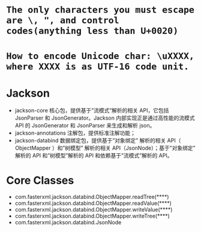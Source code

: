 # `The only characters you must escape are \, ", and control codes(anything less than U+0020)`
# `How to encode Unicode char: \uXXXX, where XXXX is as UTF-16 code unit.`

# Jackson
- jackson-core 核心包，提供基于”流模式”解析的相关 API，它包括 JsonParser 和 JsonGenerator。Jackson 内部实现正是通过高性能的流模式 API 的 JsonGenerator 和 JsonParser 来生成和解析 json。
- jackson-annotations 注解包，提供标准注解功能；
- jackson-databind 数据绑定包，提供基于”对象绑定” 解析的相关 API（ ObjectMapper ）和”树模型” 解析的相关 API（JsonNode）；基于”对象绑定” 解析的 API 和”树模型”解析的 API 和依赖基于”流模式”解析的 API。

# Core Classes
- com.fasterxml.jackson.databind.ObjectMapper.readTree(****)
- com.fasterxml.jackson.databind.ObjectMapper.readValue(****)
- com.fasterxml.jackson.databind.ObjectMapper.writeValue(****)
- com.fasterxml.jackson.databind.ObjectMapper.writeTree(****)
- com.fasterxml.jackson.databind.JsonNode